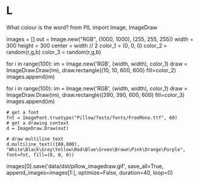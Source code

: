 # L
What colour is the word?
from PIL import Image, ImageDraw

images = []
out = Image.new("RGB", (1000, 1000), (255, 255, 255))
width = 300
height = 300
center = width // 2
color_1 = (0, 0, 0)
color_2 = random(r,g,b)
color_3 = random(r,g,b)

for i in range(100):
    im = Image.new('RGB', (width, width), color_1)
    draw = ImageDraw.Draw(im), 
    draw.rectangle((10, 10, 600, 600) fill=color_2)
    images.append(im)
    
 for i in range(100):
    im = Image.new('RGB', (width, width), color_1)
    draw = ImageDraw.Draw(im), 
    draw.rectangle((390, 390, 600, 600) fill=color_3)
    images.append(im)
    

    # get a font
    fnt = ImageFont.truetype("Pillow/Tests/fonts/FreeMono.ttf", 60)
    # get a drawing context
    d = ImageDraw.Draw(out)

    # draw multiline text
    d.multiline_text((100,800), "White\Black\Grey\Yellow\Red\Blue\Green\Brown\Pink\Orange\Purple", font=fnt, fill=(0, 0, 0))    
  

images[0].save('data/dst/pillow_imagedraw.gif',
               save_all=True, append_images=images[1:], optimize=False, duration=40, loop=0)
